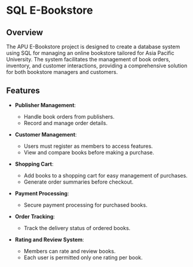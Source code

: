# SQL E-Bookstore 

## Overview
The APU E-Bookstore project is designed to create a database system using SQL for managing an online bookstore tailored for Asia Pacific University. The system facilitates the management of book orders, inventory, and customer interactions, providing a comprehensive solution for both bookstore managers and customers.

## Features
- **Publisher Management**: 
  - Handle book orders from publishers.
  - Record and manage order details.

- **Customer Management**:
  - Users must register as members to access features.
  - View and compare books before making a purchase.

- **Shopping Cart**:
  - Add books to a shopping cart for easy management of purchases.
  - Generate order summaries before checkout.

- **Payment Processing**:
  - Secure payment processing for purchased books.

- **Order Tracking**:
  - Track the delivery status of ordered books.

- **Rating and Review System**:
  - Members can rate and review books.
  - Each user is permitted only one rating per book.

